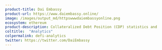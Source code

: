 ```yaml
---
product-title: Dai Embassy
product-url: https://www.daiembassy.online/
image: /images/output_md/httpswwwdaiembassyonline.png
ecosystem: ethereum
product-description: Collateralized Debt Position (CDP) statistics and management tools for the MakerDAO platform.
coltitle:  "Analytics"
colpermalink: defi-analytics
twitter: https://twitter.com/DaiEmbassy
---
```

